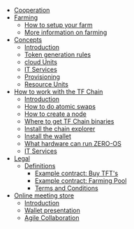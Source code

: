   * [Cooperation](tf_farming/what_does_a_cooperative_do.md)
  * [Farming](tf_farming/Farming.md)
      * [How to setup your farm](tf_farming/setup_your_farm.md)
      * [More information on farming](tf_farming/farming_info.md)
  * [Concepts](tf_farming/concepts.md)
      * [Introduction](tf_farming/concepts/README.md)
      * [Token generation rules](tf_farming/concepts/Token_Generation_Rules_For_Farming.md)
      * [cloud Units](tf_farming/concepts/cloud_units.md)
      * [IT Services](tf_farming/concepts/it_services.md)
      * [Provisioning](tf_farming/concepts/provisioning.md)
      * [Resource Units](tf_farming/concepts/resource_units.md)
* [How to work with the TF Chain]()
    * [Introduction](tf_farming/howto/)
    * [How to do atomic swaps](tf_farming/howto/atomic_swaps.md)
    * [How to create a node](tf_farming/howto/create_node.md)
    * [Where to get TF Chain binaries](tf_farming/howto/get_binaries.md)
    * [Install the chain explorer](tf_farming/howto/tfchain_explorer.md.md)
    * [Install the wallet](tf_farming/howto/wallet.md)
    * [What hardware can run ZERO-OS](tf_farming/howto/zero_boot_hardware.md)
    * [IT Services](tf_farming/it_services.md)
* [Legal]()
    * [Definitions](tf_farming/legal/definitions.md)
      * [Example contract: Buy TFT's](tf_farming/legal/buy_tfts_from_farmer_example_contract.md)
      * [Example contract: Farming Pool](tf_farming/legal/farmer_buys_farmingpool_example_contract.md)
      * [Terms and Conditions](tf_farming/legal/termsconditions.md)
* [Online meeting store]()
    * [Introduction](tf_farming/online_meetings/README.md)
    * [Wallet presentation](tf_farming/online_meetings/online_meeting_wallet.md)
    * [Agile Collaboration](tf_farming/online_meetings/agile_collaboration.md)
